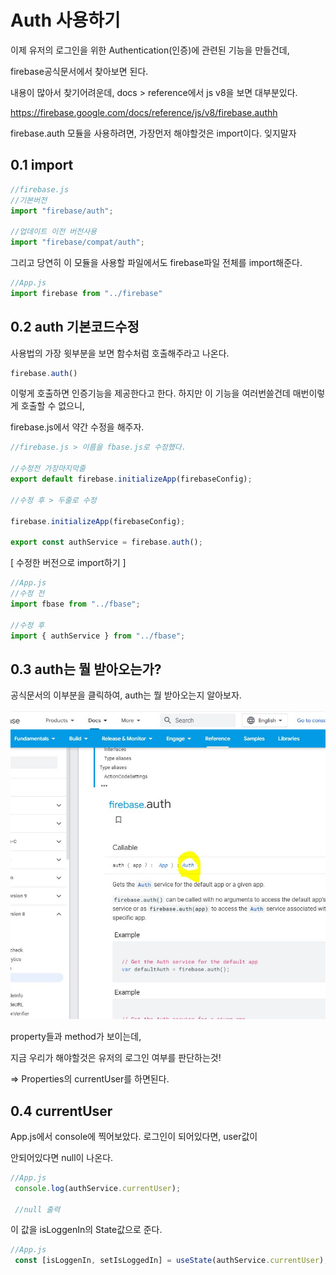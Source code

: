 # Auth 사용하기

이제 유저의 로그인을 위한 Authentication(인증)에 관련된 기능을 만들건데,

firebase공식문서에서 찾아보면 된다.

내용이 많아서 찾기어려운데, docs > reference에서 js v8을 보면 대부분있다.

https://firebase.google.com/docs/reference/js/v8/firebase.authh

firebase.auth 모듈을 사용하려면, 가장먼저 해야할것은 import이다. 잊지말자

## 0.1 import

```js
//firebase.js
//기본버전
import "firebase/auth";

//업데이트 이전 버전사용
import "firebase/compat/auth";
```

그리고 당연히 이 모듈을 사용할 파일에서도 firebase파일 전체를 import해준다.

```js
//App.js
import firebase from "../firebase"

```
## 0.2 auth 기본코드수정

사용법의 가장 윗부분을 보면
함수처럼 호출해주라고 나온다.

```js
firebase.auth()
```
이렇게 호출하면 인증기능을 제공한다고 한다.
하지만 이 기능을 여러번쓸건데 매번이렇게 호출할 수 없으니,

firebase.js에서 약간 수정을 해주자.

```js
//firebase.js > 이름을 fbase.js로 수정했다.

//수정전 가장마지막줄
export default firebase.initializeApp(firebaseConfig);

//수정 후 > 두줄로 수정

firebase.initializeApp(firebaseConfig);

export const authService = firebase.auth();

```

[ 수정한 버전으로 import하기 ]
```js
//App.js
//수정 전
import fbase from "../fbase";

//수정 후
import { authService } from "../fbase";
```

## 0.3 auth는 뭘 받아오는가?

공식문서의 이부분을 클릭하여, auth는 뭘 받아오는지 알아보자.

![Alt text](../IMG/auth.JPG)

property들과 method가 보이는데,

지금 우리가 해야할것은 유저의 로그인 여부를 판단하는것!

=> Properties의 currentUser를 하면된다.

## 0.4 currentUser

App.js에서 console에 찍어보았다.
로그인이 되어있다면, user값이

안되어있다면 null이 나온다.

```js
//App.js
 console.log(authService.currentUser);

 //null 출력
```

이 값을 isLoggenIn의 State값으로 준다.
```js
//App.js
 const [isLoggenIn, setIsLoggedIn] = useState(authService.currentUser);
```